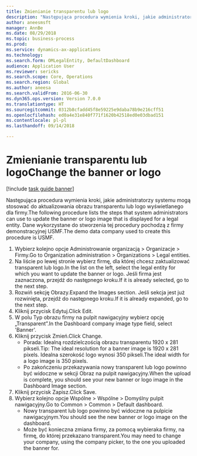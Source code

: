```yaml
--- 
title: Zmienianie transparentu lub logo
description: "Następująca procedura wymienia kroki, jakie administratorzy systemu mogą stosować do aktualizowania obrazu transparentu lub logo wyświetlanego dla firmy."
author: aneesmsft
manager: AnnBe
ms.date: 08/29/2018
ms.topic: business-process
ms.prod: 
ms.service: dynamics-ax-applications
ms.technology: 
ms.search.form: OMLegalEntity, DefaultDashboard
audience: Application User
ms.reviewer: sericks
ms.search.scope: Core, Operations
ms.search.region: Global
ms.author: aneesa
ms.search.validFrom: 2016-06-30
ms.dyn365.ops.version: Version 7.0.0
ms.translationtype: HT
ms.sourcegitcommit: 0312b8cfadd45f8e59225e9daba78b9e216cff51
ms.openlocfilehash: ed0a4e31e840f771f1620b42518ed0e03dbad151
ms.contentlocale: pl-pl
ms.lasthandoff: 09/14/2018

---
```

# <a name="change-the-banner-or-logo"></a><span data-ttu-id="9e5b8-103">Zmienianie transparentu lub logo</span><span class="sxs-lookup"><span data-stu-id="9e5b8-103">Change the banner or logo</span></span>

[!include [task guide banner](../../includes/task-guide-banner.md)]

<span data-ttu-id="9e5b8-104">Następująca procedura wymienia kroki, jakie administratorzy systemu mogą stosować do aktualizowania obrazu transparentu lub logo wyświetlanego dla firmy.</span><span class="sxs-lookup"><span data-stu-id="9e5b8-104">The following procedure lists the steps that system administrators can use to update the banner or logo image that is displayed for a legal entity.</span></span> <span data-ttu-id="9e5b8-105">Dane wykorzystane do stworzenia tej procedury pochodzą z firmy demonstracyjnej USMF.</span><span class="sxs-lookup"><span data-stu-id="9e5b8-105">The demo data company used to create this procedure is USMF.</span></span>

1. <span data-ttu-id="9e5b8-106">Wybierz kolejno opcje Administrowanie organizacją > Organizacje > Firmy.</span><span class="sxs-lookup"><span data-stu-id="9e5b8-106">Go to Organization administration > Organizations > Legal entities.</span></span>
2. <span data-ttu-id="9e5b8-107">Na liście po lewej stronie wybierz firmę, dla której chcesz zaktualizować transparent lub logo.</span><span class="sxs-lookup"><span data-stu-id="9e5b8-107">In the list on the left, select the legal entity for which you want to update the banner or logo.</span></span> <span data-ttu-id="9e5b8-108">Jeśli firma jest zaznaczona, przejdź do następnego kroku.</span><span class="sxs-lookup"><span data-stu-id="9e5b8-108">If it is already selected, go to the next step.</span></span>
3. <span data-ttu-id="9e5b8-109">Rozwiń sekcję Obrazy.</span><span class="sxs-lookup"><span data-stu-id="9e5b8-109">Expand the Images section.</span></span> <span data-ttu-id="9e5b8-110">Jeśli sekcja jest już rozwinięta, przejdź do następnego kroku.</span><span class="sxs-lookup"><span data-stu-id="9e5b8-110">If it is already expanded, go to the next step.</span></span>
4. <span data-ttu-id="9e5b8-111">Kliknij przycisk Edytuj.</span><span class="sxs-lookup"><span data-stu-id="9e5b8-111">Click Edit.</span></span>
5. <span data-ttu-id="9e5b8-112">W polu Typ obrazu firmy na pulpit nawigacyjny wybierz opcję „Transparent”.</span><span class="sxs-lookup"><span data-stu-id="9e5b8-112">In the Dashboard company image type field, select 'Banner'.</span></span>
6. <span data-ttu-id="9e5b8-113">Kliknij przycisk Zmień.</span><span class="sxs-lookup"><span data-stu-id="9e5b8-113">Click Change.</span></span>
    * <span data-ttu-id="9e5b8-114">Porada: Idealną rozdzielczością obrazu transparentu 1920 x 281 pikseli.</span><span class="sxs-lookup"><span data-stu-id="9e5b8-114">Tip: The ideal resolution for a banner image is 1920 x 281 pixels.</span></span> <span data-ttu-id="9e5b8-115">Idealna szerokość logo wynosi 350 pikseli.</span><span class="sxs-lookup"><span data-stu-id="9e5b8-115">The ideal width for a logo image is 350 pixels.</span></span>  
    * <span data-ttu-id="9e5b8-116">Po zakończeniu przekazywania nowy transparent lub logo powinno być widoczne w sekcji Obraz na pulpit nawigacyjny.</span><span class="sxs-lookup"><span data-stu-id="9e5b8-116">When the upload is complete, you should see your new banner or logo image in the Dashboard Image section.</span></span>  
7. <span data-ttu-id="9e5b8-117">Kliknij przycisk Zapisz.</span><span class="sxs-lookup"><span data-stu-id="9e5b8-117">Click Save.</span></span>
8. <span data-ttu-id="9e5b8-118">Wybierz kolejno opcje Wspólne > Wspólne > Domyślny pulpit nawigacyjny.</span><span class="sxs-lookup"><span data-stu-id="9e5b8-118">Go to Common > Common > Default dashboard.</span></span>
    * <span data-ttu-id="9e5b8-119">Nowy transparent lub logo powinno być widoczne na pulpicie nawigacyjnym.</span><span class="sxs-lookup"><span data-stu-id="9e5b8-119">You should see the new banner or logo image on the dashboard.</span></span>  
    * <span data-ttu-id="9e5b8-120">Może być konieczna zmiana firmy, za pomocą wybieraka firmy, na firmę, do której przekazano transparent.</span><span class="sxs-lookup"><span data-stu-id="9e5b8-120">You may need to change your company, using the company picker, to the one you uploaded the banner for.</span></span>  


